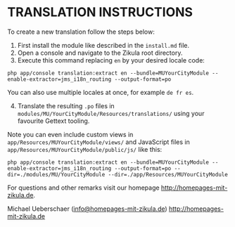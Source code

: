 # TRANSLATION INSTRUCTIONS

To create a new translation follow the steps below:

1. First install the module like described in the `install.md` file.
2. Open a console and navigate to the Zikula root directory.
3. Execute this command replacing `en` by your desired locale code:

`php app/console translation:extract en --bundle=MUYourCityModule --enable-extractor=jms_i18n_routing --output-format=po`

You can also use multiple locales at once, for example `de fr es`.

4. Translate the resulting `.po` files in `modules/MU/YourCityModule/Resources/translations/` using your favourite Gettext tooling.

Note you can even include custom views in `app/Resources/MUYourCityModule/views/` and JavaScript files in `app/Resources/MUYourCityModule/public/js/` like this:

`php app/console translation:extract en --bundle=MUYourCityModule --enable-extractor=jms_i18n_routing --output-format=po --dir=./modules/MU/YourCityModule --dir=./app/Resources/MUYourCityModule`

For questions and other remarks visit our homepage http://homepages-mit-zikula.de.

Michael Ueberschaer (info@homepages-mit-zikula.de)
http://homepages-mit-zikula.de
